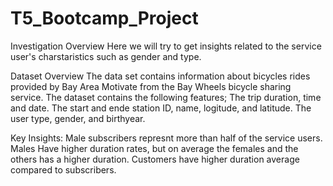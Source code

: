 # T5_Bootcamp_Project

Investigation Overview
Here we will try to get insights related to the service user's charstaristics such as gender and type.

Dataset Overview
The data set contains information about bicycles rides provided by Bay Area Motivate from the Bay Wheels bicycle sharing service. The dataset contains the following features; The trip duration, time and date. The start and ende station ID, name, logitude, and latitude. The user type, gender, and birthyear.

Key Insights:
Male subscribers represnt more than half of the service users.
Males Have higher duration rates, but on average the females and the others has a higher duration.
Customers have higher duration average compared to subscribers.
